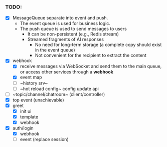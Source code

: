 ### TODO:
- [x] MessageQueue separate into event and push.
  - The event queue is used for business logic.
  - The push queue is used to send messages to users
      - It can be non-persistent (e.g., Redis stream)
      - Streamed fragments of AI responses
          - No need for long-term storage (a complete copy should exist in the event queue)
          - Not convenient for the recipient to extract the content
- [x] webhook
    - [x] receive messages via WebSocket and send them to the main queue, or access other services through a **webhook**
    - [x] event map
    - [ ] ~history srv~
    - [ ] ~hot reload config~ config update api
- [ ] ~topic/channel/chatroom~ (client/controller)
- [x] top event (unachievable)
- [x] greet
    - [x] init ui
    - [x] template
    - [x] webhook
- [x] auth/login
    - [x] webhook
    - [ ] event (replace session)
